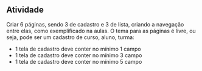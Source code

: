 ## Atividade

Criar 6 páginas, sendo 3 de cadastro e 3 de lista, criando a navegação entre elas, como exemplificado na aulas. O tema para as páginas é livre, ou seja, pode ser um cadastro de curso, aluno, turma:
- 1 tela de cadastro deve conter no mínimo 1 campo
- 1 tela de cadastro deve conter no mínimo 3 campo
- 1 tela de cadastro deve conter no mínimo 5 campo